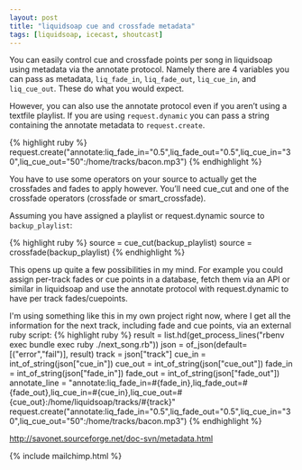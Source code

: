 ```yaml
---
layout: post
title: "liquidsoap cue and crossfade metadata"
tags: [liquidsoap, icecast, shoutcast]
---
```


You can easily control cue and crossfade points per song in liquidsoap using metadata via the annotate protocol. Namely there are 4 variables you can pass as metadata, `liq_fade_in`, `liq_fade_out`, `liq_cue_in`, and `liq_cue_out`. These do what you would expect.

However, you can also use the annotate protocol even if you aren’t using a textfile playlist. If you are using `request.dynamic` you can pass a string containing the annotate metadata to `request.create`.

{% highlight ruby %}
request.create("annotate:liq_fade_in=\"0.5",liq_fade_out=\"0.5\",liq_cue_in=\"30\",liq_cue_out=\"50\":/home/tracks/bacon.mp3")
{% endhighlight %}

You have to use some operators on your source to actually get the crossfades and fades to apply however. You’ll need cue_cut and one of the crossfade operators (crossfade or smart_crossfade).

Assuming you have assigned a playlist or request.dynamic source to `backup_playlist`:

{% highlight ruby %}
source = cue_cut(backup_playlist)
source = crossfade(backup_playlist)
{% endhighlight %}

This opens up quite a few possibilities in my mind. For example you could assign per-track fades or cue points in a database, fetch them via an API or similar in liquidsoap and use the annotate protocol with request.dynamic to have per track fades/cuepoints.

I'm using something like this in my own project right now, where I get all the
information for the next track, including fade and cue points, via an external
ruby script:
{% highlight ruby %}
result = list.hd(get_process_lines("rbenv exec bundle exec ruby ./next_song.rb"))
json = of_json(default=[("error","fail")], result)
track = json["track"]
cue_in = int_of_string(json["cue_in"])
cue_out = int_of_string(json["cue_out"])
fade_in = int_of_string(json["fade_in"])
fade_out = int_of_string(json["fade_out"])
annotate_line = "annotate:liq_fade_in=#{fade_in},liq_fade_out=#{fade_out},liq_cue_in=#{cue_in},liq_cue_out=#{cue_out}:/home/liquidsoap/tracks/#{track}"
request.create("annotate:liq_fade_in=\"0.5",liq_fade_out=\"0.5\",liq_cue_in=\"30\",liq_cue_out=\"50\":/home/tracks/bacon.mp3")
{% endhighlight %}

http://savonet.sourceforge.net/doc-svn/metadata.html

{% include mailchimp.html %}
